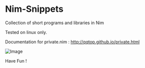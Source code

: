 # Nim-Snippets

Collection of short programs and libraries in Nim

Tested on linux only.

Documentation for private.nim : http://qqtop.github.io/private.html

![Image](../master/gnu.png?raw=true)

Have Fun !
